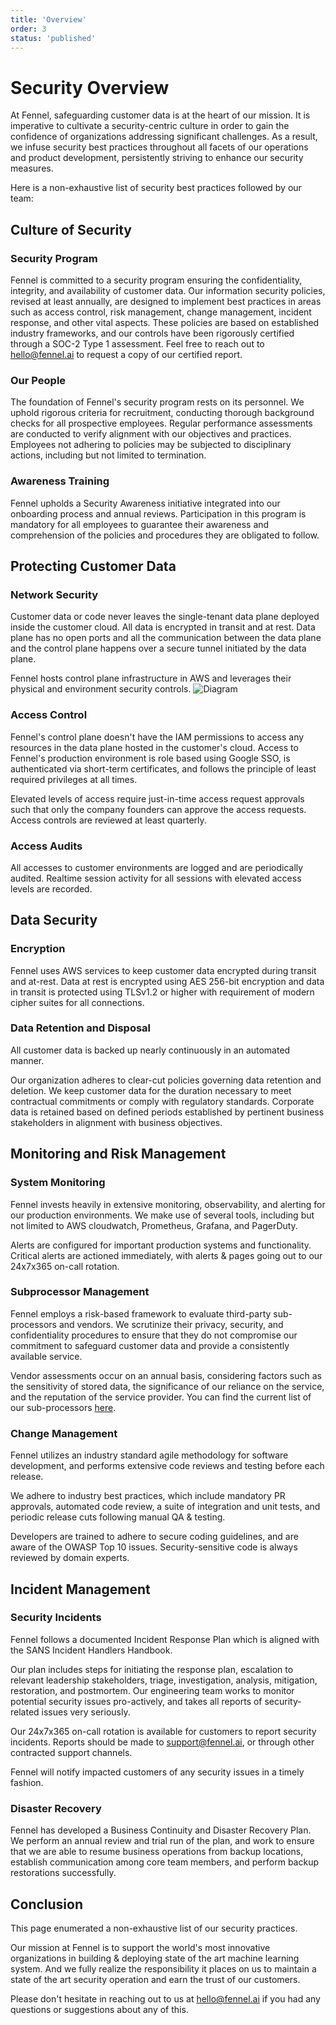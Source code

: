 ```yaml
---
title: 'Overview'
order: 3
status: 'published'
---
```


# Security Overview

At Fennel, safeguarding customer data is at the heart of our mission. It is 
imperative to cultivate a security-centric culture in order to gain the 
confidence of organizations addressing significant challenges. As a result, we 
infuse security best practices throughout all facets of our operations and 
product development, persistently striving to enhance our security measures.

Here is a non-exhaustive list of security best practices followed by our team:

## Culture of Security
### Security Program
Fennel is committed to a security program ensuring the confidentiality, 
integrity, and availability of customer data. Our information security policies, 
revised at least annually, are designed to implement best practices in areas 
such as access control, risk management, change management, incident response, 
and other vital aspects. These policies are based on established industry 
frameworks, and our controls have been rigorously certified through a SOC-2 
Type 1 assessment. Feel free to reach out to hello@fennel.ai to request a copy 
of our certified report.

### Our People
The foundation of Fennel's security program rests on its personnel. We uphold 
rigorous criteria for recruitment, conducting thorough background checks for 
all prospective employees. Regular performance assessments are conducted to 
verify alignment with our objectives and practices. Employees not adhering to 
policies may be subjected to disciplinary actions, including but not limited to termination.

### Awareness Training
Fennel upholds a Security Awareness initiative integrated into our onboarding 
process and annual reviews. Participation in this program is mandatory for all 
employees to guarantee their awareness and comprehension of the policies and 
procedures they are obligated to follow.

## Protecting Customer Data
### Network Security
Customer data or code never leaves the single-tenant data plane deployed inside the 
customer cloud. All data is encrypted in transit and at rest. Data plane has no
open ports and all the communication between the data plane and the control plane
happens over a secure tunnel initiated by the data plane.

Fennel hosts control plane infrastructure in AWS and leverages their physical 
and environment security controls.
![Diagram](/assets/deployment_model.jpg)

### Access Control
Fennel's control plane doesn't have the IAM permissions to access any resources
in the data plane hosted in the customer's cloud. Access to Fennel's production 
environment is role based using Google SSO, is authenticated via short-term 
certificates, and follows the principle of least required privileges at all times.

Elevated levels of access require just-in-time access request approvals such that
only the company founders can approve the access requests. Access controls are 
reviewed at least quarterly.

### Access Audits
All accesses to customer environments are logged and are periodically audited.
Realtime session activity for all sessions with elevated access levels are 
recorded.

## Data Security
### Encryption
Fennel uses AWS services to keep customer data encrypted during transit and 
at-rest. Data at rest is encrypted using AES 256-bit encryption and data in transit
is protected using TLSv1.2 or higher with requirement of modern cipher suites for
all connections.

### Data Retention and Disposal
All customer data is backed up nearly continuously in an automated manner.

Our organization adheres to clear-cut policies governing data retention and 
deletion. We keep customer data for the duration necessary to meet contractual 
commitments or comply with regulatory standards. Corporate data is retained 
based on defined periods established by pertinent business stakeholders in 
alignment with business objectives.


## Monitoring and Risk Management
### System Monitoring
Fennel invests heavily in extensive monitoring, observability, and alerting 
for our production environments. We make use of several tools, including but not 
limited to AWS cloudwatch, Prometheus, Grafana, and PagerDuty.

Alerts are configured for important production systems and functionality. 
Critical alerts are actioned immediately, with alerts & pages going out to our 
24x7x365 on-call rotation.

### Subprocessor Management
Fennel employs a risk-based framework to evaluate third-party sub-processors 
and vendors. We scrutinize their privacy, security, and confidentiality 
procedures to ensure that they do not compromise our commitment to safeguard 
customer data and provide a consistently available service.

Vendor assessments occur on an annual basis, considering factors such as the 
sensitivity of stored data, the significance of our reliance on the service, 
and the reputation of the service provider. You can find the current list of 
our sub-processors [here](https://fennel.ai/legal/subprocessors).

### Change Management
Fennel utilizes an industry standard agile methodology for software development, 
and performs extensive code reviews and testing before each release.

We adhere to industry best practices, which include mandatory PR approvals, 
automated code review, a suite of integration and unit tests, and periodic release
cuts following manual QA & testing.

Developers are trained to adhere to secure coding guidelines, and are aware of 
the OWASP Top 10 issues. Security-sensitive code is always reviewed by domain 
experts.

## Incident Management
### Security Incidents
Fennel follows a documented Incident Response Plan which is aligned with the 
SANS Incident Handlers Handbook.

Our plan includes steps for initiating the response plan, escalation to relevant 
leadership stakeholders, triage, investigation, analysis, mitigation, 
restoration, and postmortem. Our engineering team works to monitor potential 
security issues pro-actively, and takes all reports of security-related issues 
very seriously.

Our 24x7x365 on-call rotation is available for customers to report security 
incidents. Reports should be made to support@fennel.ai, or through other 
contracted support channels.

Fennel will notify impacted customers of any security issues in a timely fashion.

### Disaster Recovery
Fennel has developed a Business Continuity and Disaster Recovery Plan. We 
perform an annual review and trial run of the plan, and work to ensure that we 
are able to resume business operations from backup locations, establish 
communication among core team members, and perform backup restorations 
successfully.


## Conclusion

This page enumerated a non-exhaustive list of our security practices.

Our mission at Fennel is to support the world's most innovative organizations
in building & deploying state of the art machine learning system. And we fully
realize the responsibility it places on us to maintain a state of the art
security operation and earn the trust of our customers.

Please don't hesitate in reaching out to us at hello@fennel.ai if you had any
questions or suggestions about any of this.
